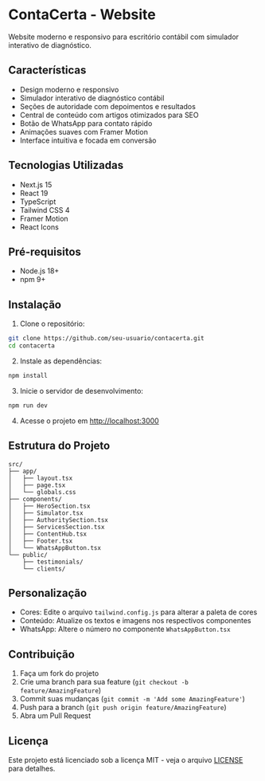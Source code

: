 # ContaCerta - Website

Website moderno e responsivo para escritório contábil com simulador interativo de diagnóstico.

## Características

- Design moderno e responsivo
- Simulador interativo de diagnóstico contábil
- Seções de autoridade com depoimentos e resultados
- Central de conteúdo com artigos otimizados para SEO
- Botão de WhatsApp para contato rápido
- Animações suaves com Framer Motion
- Interface intuitiva e focada em conversão

## Tecnologias Utilizadas

- Next.js 15
- React 19
- TypeScript
- Tailwind CSS 4
- Framer Motion
- React Icons

## Pré-requisitos

- Node.js 18+
- npm 9+

## Instalação

1. Clone o repositório:
```bash
git clone https://github.com/seu-usuario/contacerta.git
cd contacerta
```

2. Instale as dependências:
```bash
npm install
```

3. Inicie o servidor de desenvolvimento:
```bash
npm run dev
```

4. Acesse o projeto em [http://localhost:3000](http://localhost:3000)

## Estrutura do Projeto

```
src/
├── app/
│   ├── layout.tsx
│   ├── page.tsx
│   └── globals.css
├── components/
│   ├── HeroSection.tsx
│   ├── Simulator.tsx
│   ├── AuthoritySection.tsx
│   ├── ServicesSection.tsx
│   ├── ContentHub.tsx
│   ├── Footer.tsx
│   └── WhatsAppButton.tsx
└── public/
    ├── testimonials/
    └── clients/
```

## Personalização

- Cores: Edite o arquivo `tailwind.config.js` para alterar a paleta de cores
- Conteúdo: Atualize os textos e imagens nos respectivos componentes
- WhatsApp: Altere o número no componente `WhatsAppButton.tsx`

## Contribuição

1. Faça um fork do projeto
2. Crie uma branch para sua feature (`git checkout -b feature/AmazingFeature`)
3. Commit suas mudanças (`git commit -m 'Add some AmazingFeature'`)
4. Push para a branch (`git push origin feature/AmazingFeature`)
5. Abra um Pull Request

## Licença

Este projeto está licenciado sob a licença MIT - veja o arquivo [LICENSE](LICENSE) para detalhes.
